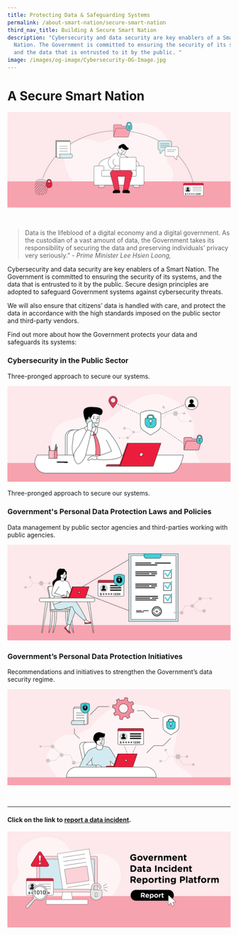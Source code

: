 ```yaml
---
title: Protecting Data & Safeguarding Systems
permalink: /about-smart-nation/secure-smart-nation
third_nav_title: Building A Secure Smart Nation
description: "Cybersecurity and data security are key enablers of a Smart
  Nation. The Government is committed to ensuring the security of its systems,
  and the data that is entrusted to it by the public. "
image: /images/og-image/Cybersecurity-OG-Image.jpg
---
```



# A Secure Smart Nation
![A Secure Smart Nation](/images/abt-smart-nation/secure-smart-nation-banner.png)

<br>

> Data is the lifeblood of a digital economy and a digital government. As the custodian of a vast amount of data, the Government takes its responsibility of securing the data and preserving individuals’ privacy very seriously.”
*- Prime Minister Lee Hsien Loong,*



Cybersecurity and data security are key enablers of a Smart Nation. The Government is committed to ensuring the security of its systems, and the data that is entrusted to it by the public. Secure design principles are adopted to safeguard Government systems against cybersecurity threats. 

We will also ensure that citizens’ data is handled with care, and protect the data in accordance with the high standards imposed on the public sector and third-party vendors.

Find out more about how the Government protects your data and safeguards its systems:




### Cybersecurity in the Public Sector
Three-pronged approach to secure our systems.

<a href="/about-smart-nation/secure-smart-nation/cybersecurity-public-sector"><img src="/images/abt-smart-nation/cybersecurity.png" alt="Cybersecurity in the Public Sector"></a>

Three-pronged approach to secure our systems.

### Government's Personal Data Protection Laws and Policies
Data management by public sector agencies and third-parties working with public agencies. 

<a href="/about-smart-nation/secure-smart-nation/personal-data-protection-laws-and-policies"><img src="/images/abt-smart-nation/govt-personal-data-protection.png" alt="Personal Data Protection Laws and Policies"></a>



### Government’s Personal Data Protection Initiatives
Recommendations and initiatives to strengthen the Government’s data security regime.

<a href="/about-smart-nation/secure-smart-nation/personal-data-protection-initiatives"><img src="/images/abt-smart-nation/govt-pdp-initiativies.png" alt="Personal Data Protection Initiatives"></a>


<br>

----------

#### Click on the link to [report a data incident](/about-smart-nation/secure-smart-nation/report-data-incident).

<a href="/about-smart-nation/secure-smart-nation/report-data-incident"><img src="/images/abt-smart-nation/report-data-incident.png" alt="Report Data Incident"></a>